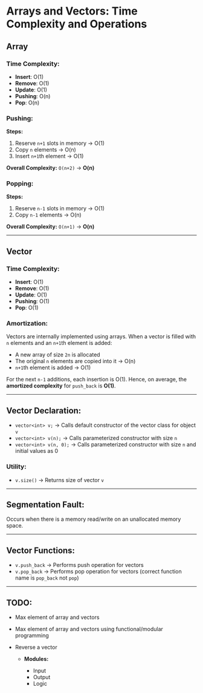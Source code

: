 # Arrays and Vectors: Time Complexity and Operations

## Array

### Time Complexity:

* **Insert**: O(1)
* **Remove**: O(1)
* **Update**: O(1)
* **Pushing**: O(n)
* **Pop**: O(n)

### Pushing:

**Steps:**

1. Reserve `n+1` slots in memory → O(1)
2. Copy `n` elements → O(n)
3. Insert `n+1`th element → O(1)

**Overall Complexity:** `O(n+2)` → **O(n)**

### Popping:

**Steps:**

1. Reserve `n-1` slots in memory → O(1)
2. Copy `n-1` elements → O(n)

**Overall Complexity:** `O(n+1)` → **O(n)**

---

## Vector

### Time Complexity:

* **Insert**: O(1)
* **Remove**: O(1)
* **Update**: O(1)
* **Pushing**: O(1)
* **Pop**: O(1)

### Amortization:

Vectors are internally implemented using arrays. When a vector is filled with `n` elements and an `n+1`th element is added:

* A new array of size `2n` is allocated
* The original `n` elements are copied into it → O(n)
* `n+1`th element is added → O(1)

For the next `n-1` additions, each insertion is O(1). Hence, on average, the **amortized complexity** for `push_back` is **O(1)**.

---

## Vector Declaration:

* `vector<int> v;` → Calls default constructor of the vector class for object `v`
* `vector<int> v(n);` → Calls parameterized constructor with size `n`
* `vector<int> v(n, 0);` → Calls parameterized constructor with size `n` and initial values as 0

### Utility:

* `v.size()` → Returns size of vector `v`

---

## Segmentation Fault:

Occurs when there is a memory read/write on an unallocated memory space.

---

## Vector Functions:

* `v.push_back` → Performs push operation for vectors
* `v.pop_back` → Performs pop operation for vectors (correct function name is `pop_back` not `pop`)

---

## TODO:

* Max element of array and vectors
* Max element of array and vectors using functional/modular programming
* Reverse a vector 

  * **Modules:**

    * Input
    * Output
    * Logic



